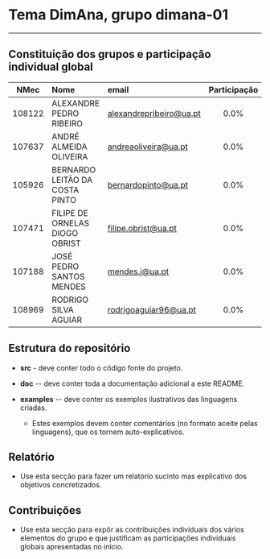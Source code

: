 # Tema **DimAna**, grupo **dimana-01**
-----

## Constituição dos grupos e participação individual global

| NMec | Nome | email | Participação |
|:---:|:---|:---|:---:|
| 108122 | ALEXANDRE PEDRO RIBEIRO | alexandrepribeiro@ua.pt | 0.0% |
| 107637 | ANDRÉ ALMEIDA OLIVEIRA | andreaoliveira@ua.pt | 0.0% |
| 105926 | BERNARDO LEITÃO DA COSTA PINTO | bernardopinto@ua.pt | 0.0% |
| 107471 | FILIPE DE ORNELAS DIOGO OBRIST | filipe.obrist@ua.pt | 0.0% |
| 107188 | JOSÉ PEDRO SANTOS MENDES | mendes.j@ua.pt | 0.0% |
| 108969 | RODRIGO SILVA AGUIAR | rodrigoaguiar96@ua.pt | 0.0% |

## Estrutura do repositório

- **src** - deve conter todo o código fonte do projeto.

- **doc** -- deve conter toda a documentação adicional a este README.

- **examples** -- deve conter os exemplos ilustrativos das linguagens criadas.

    - Estes exemplos devem conter comentários (no formato aceite pelas linguagens),
      que os tornem auto-explicativos.

## Relatório

- Use esta secção para fazer um relatório sucinto mas explicativo dos objetivos concretizados.

## Contribuições

- Use esta secção para expôr as contribuições individuais dos vários elementos do grupo e que
  justificam as participações individuais globais apresentadas no início.
